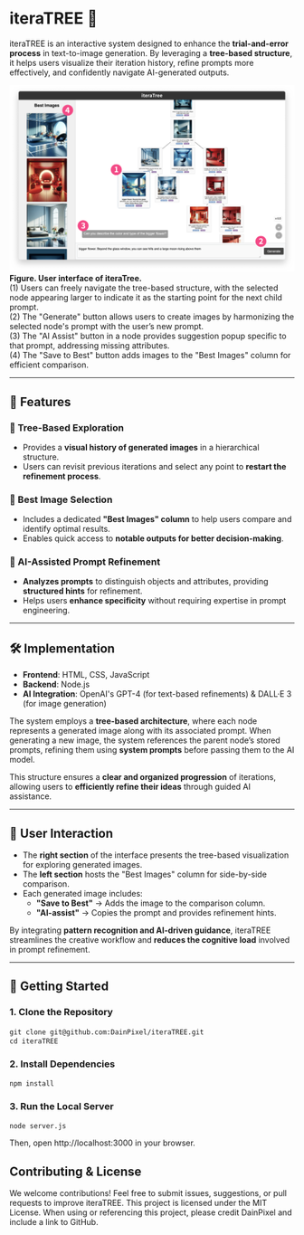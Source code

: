 # iteraTREE 🌱

iteraTREE is an interactive system designed to enhance the **trial-and-error process** in text-to-image generation. By leveraging a **tree-based structure**, it helps users visualize their iteration history, refine prompts more effectively, and confidently navigate AI-generated outputs.

![iteraTree](images/figure_4_iteratree_smallsize.png)
**Figure. User interface of iteraTree.**  
(1) Users can freely navigate the tree-based structure, with the selected node appearing larger to indicate it as the starting point for the next child prompt.  
(2) The "Generate" button allows users to create images by harmonizing the selected node's prompt with the user’s new prompt.  
(3) The "AI Assist" button in a node provides suggestion popup specific to that prompt, addressing missing attributes.  
(4) The "Save to Best" button adds images to the "Best Images" column for efficient comparison.

---

## 🚀 Features
### 🔹 Tree-Based Exploration  
- Provides a **visual history of generated images** in a hierarchical structure.  
- Users can revisit previous iterations and select any point to **restart the refinement process**.

### 🔹 Best Image Selection  
- Includes a dedicated **"Best Images" column** to help users compare and identify optimal results.  
- Enables quick access to **notable outputs for better decision-making**.

### 🔹 AI-Assisted Prompt Refinement  
- **Analyzes prompts** to distinguish objects and attributes, providing **structured hints** for refinement.  
- Helps users **enhance specificity** without requiring expertise in prompt engineering.  

---

## 🛠 Implementation
- **Frontend**: HTML, CSS, JavaScript  
- **Backend**: Node.js  
- **AI Integration**: OpenAI's GPT-4 (for text-based refinements) & DALL·E 3 (for image generation)  

The system employs a **tree-based architecture**, where each node represents a generated image along with its associated prompt. When generating a new image, the system references the parent node’s stored prompts, refining them using **system prompts** before passing them to the AI model.  

This structure ensures a **clear and organized progression** of iterations, allowing users to **efficiently refine their ideas** through guided AI assistance.  

---

## 🎨 User Interaction  
- The **right section** of the interface presents the tree-based visualization for exploring generated images.  
- The **left section** hosts the "Best Images" column for side-by-side comparison.  
- Each generated image includes:  
  - **"Save to Best"** → Adds the image to the comparison column.  
  - **"AI-assist"** → Copies the prompt and provides refinement hints.

By integrating **pattern recognition and AI-driven guidance**, iteraTREE streamlines the creative workflow and **reduces the cognitive load** involved in prompt refinement.

---

## 📌 Getting Started
### 1. Clone the Repository  
```
git clone git@github.com:DainPixel/iteraTREE.git
cd iteraTREE
```
### ️2. Install Dependencies
```
npm install
```
### 3. Run the Local Server
```
node server.js
```
Then, open http://localhost:3000 in your browser.

## Contributing & License

We welcome contributions! Feel free to submit issues, suggestions, or pull requests to improve iteraTREE. This project is licensed under the MIT License. When using or referencing this project, please credit DainPixel and include a link to GitHub.
